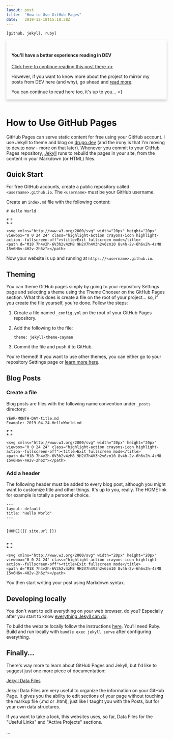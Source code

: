 ```yaml
---
layout: post
title:  "How to Use GitHub Pages"
date:   2019-12-18T15:18:38Z
---
```


<style type="text/css" media="screen">
  .card {
    box-shadow: 0 4px 8px 0 rgba(0,0,0,0.2);
    transition: 0.3s;
    width: 100%;
  }
  .card:hover {
    box-shadow: 0 8px 16px 0 rgba(0,0,0,0.2);
  }
  .container {
    padding: 2px 16px;
  }
</style>

<code>[github, jekyll, ruby]</code>
<div class=card>
	  <div class=container>
	    <h4><b><br>You'll have a better experience reading in DEV</b></h4>
	    <p><a href="https://dev.to/brunodrugowick/how-to-use-github-pages-j7d" target="_blank">Click here to continue reading this post there >></a></p>
	    <p>However, if you want to know more about the project to mirror my posts from DEV here (and why), go ahead and <a href="https://dev.to/brunodrugowick/how-to-use-github-pages-j7d" target="_blank">read more</a>.</p>
	    <p>You can continue to read here too, it's up to you... =]</p>
	  </div>
	</div><br>
<h1>
  <a name="how-to-use-github-pages" href="#how-to-use-github-pages">
  </a>
  How to Use GitHub Pages
</h1>

<p>GitHub Pages can serve static content for free using your GitHub account. I use Jekyll to theme and blog on <a href="https://drugowick.dev">drugo.dev</a> (and the irony is that I'm moving to <a href="https://dev.to">dev.to</a> now - more on that later). Whenever you commit to your GitHub Pages repository, <a href="https://jekyllrb.com/">Jekyll</a> runs to rebuild the pages in your site, from the content in your Markdown (or HTML) files.</p>

<h2>
  <a name="quick-start" href="#quick-start">
  </a>
  Quick Start
</h2>

<p>For free GitHub accounts, create a public repository called <code>&lt;username&gt;.github.io</code>. The <code>&lt;username&gt;</code> must be your GitHub username.</p>

<p>Create an <code>index.md</code> file with the following content:<br>
</p>

<div class="highlight js-code-highlight">
<pre class="highlight plaintext"><code># Hello World
</code></pre>
<div class="highlight__panel js-actions-panel">
<div class="highlight__panel-action js-fullscreen-code-action">
    <svg xmlns="http://www.w3.org/2000/svg" width="20px" height="20px" viewbox="0 0 24 24" class="highlight-action crayons-icon highlight-action--fullscreen-on"><title>Enter fullscreen mode</title>
    <path d="M16 3h6v6h-2V5h-4V3zM2 3h6v2H4v4H2V3zm18 16v-4h2v6h-6v-2h4zM4 19h4v2H2v-6h2v4z"></path>
</svg>

    <svg xmlns="http://www.w3.org/2000/svg" width="20px" height="20px" viewbox="0 0 24 24" class="highlight-action crayons-icon highlight-action--fullscreen-off"><title>Exit fullscreen mode</title>
    <path d="M18 7h4v2h-6V3h2v4zM8 9H2V7h4V3h2v6zm10 8v4h-2v-6h6v2h-4zM8 15v6H6v-4H2v-2h6z"></path>
</svg>

</div>
</div>
</div>



<p>Now your website is up and running at <code>https://&lt;username&gt;.github.io</code>.</p>

<h2>
  <a name="theming" href="#theming">
  </a>
  Theming
</h2>

<p>You can theme GitHub pages simply by going to your repository Settings page and selecting a theme using the Theme Chooser on the GitHub Pages section. What this does is create a file on the root of your project... so, if you create the file yourself, you're done. Follow the steps:</p>

<ol>
<li>Create a file named <code>_config.yml</code> on the root of your GitHub Pages repository.</li>
<li>
<p>Add the following to the file:<br>
</p>
<pre class="highlight plaintext"><code>theme: jekyll-theme-cayman
</code></pre>

</li>
<li><p>Commit the file and push it to GitHub.</p></li>
</ol>

<p>You're themed! If you want to use other themes, you can either go to your repository Settings page or <a href="https://help.github.com/en/articles/adding-a-jekyll-theme-to-your-github-pages-site">learn more here</a>.</p>

<h2>
  <a name="blog-posts" href="#blog-posts">
  </a>
  Blog Posts
</h2>

<h3>
  <a name="create-a-file" href="#create-a-file">
  </a>
  Create a file
</h3>

<p>Blog posts are files with the following name convention under <code>_posts</code> directory:<br>
</p>

<div class="highlight js-code-highlight">
<pre class="highlight plaintext"><code>YEAR-MONTH-DAY-title.md
Example: 2019-04-24-HelloWorld.md
</code></pre>
<div class="highlight__panel js-actions-panel">
<div class="highlight__panel-action js-fullscreen-code-action">
    <svg xmlns="http://www.w3.org/2000/svg" width="20px" height="20px" viewbox="0 0 24 24" class="highlight-action crayons-icon highlight-action--fullscreen-on"><title>Enter fullscreen mode</title>
    <path d="M16 3h6v6h-2V5h-4V3zM2 3h6v2H4v4H2V3zm18 16v-4h2v6h-6v-2h4zM4 19h4v2H2v-6h2v4z"></path>
</svg>

    <svg xmlns="http://www.w3.org/2000/svg" width="20px" height="20px" viewbox="0 0 24 24" class="highlight-action crayons-icon highlight-action--fullscreen-off"><title>Exit fullscreen mode</title>
    <path d="M18 7h4v2h-6V3h2v4zM8 9H2V7h4V3h2v6zm10 8v4h-2v-6h6v2h-4zM8 15v6H6v-4H2v-2h6z"></path>
</svg>

</div>
</div>
</div>



<h3>
  <a name="add-a-header" href="#add-a-header">
  </a>
  Add a header
</h3>

<p>The following header must be added to every blog post, although you might want to customize title and other things. It's up to you, really. The HOME link for example is totally a personal choice.<br>
</p>

<div class="highlight js-code-highlight">
<pre class="highlight plaintext"><code>---
layout: default
title: "Hello World"
---

[HOME]({{ site.url }})
</code></pre>
<div class="highlight__panel js-actions-panel">
<div class="highlight__panel-action js-fullscreen-code-action">
    <svg xmlns="http://www.w3.org/2000/svg" width="20px" height="20px" viewbox="0 0 24 24" class="highlight-action crayons-icon highlight-action--fullscreen-on"><title>Enter fullscreen mode</title>
    <path d="M16 3h6v6h-2V5h-4V3zM2 3h6v2H4v4H2V3zm18 16v-4h2v6h-6v-2h4zM4 19h4v2H2v-6h2v4z"></path>
</svg>

    <svg xmlns="http://www.w3.org/2000/svg" width="20px" height="20px" viewbox="0 0 24 24" class="highlight-action crayons-icon highlight-action--fullscreen-off"><title>Exit fullscreen mode</title>
    <path d="M18 7h4v2h-6V3h2v4zM8 9H2V7h4V3h2v6zm10 8v4h-2v-6h6v2h-4zM8 15v6H6v-4H2v-2h6z"></path>
</svg>

</div>
</div>
</div>



<p>You then start writing your post using Markdown syntax.</p>

<h2>
  <a name="developing-locally" href="#developing-locally">
  </a>
  Developing locally
</h2>

<p>You don't want to edit everything on your web browser, do you? Especially after you start to know <a href="https://jekyllrb.com/docs/">everything Jekyll can do</a>.</p>

<p>To build the website locally follow the instructions <a href="https://help.github.com/en/articles/setting-up-your-github-pages-site-locally-with-jekyll">here</a>. You'll need Ruby. Build and run locally with <code>bundle exec jekyll serve</code> after configuring everything.</p>

<h2>
  <a name="finally" href="#finally">
  </a>
  Finally...
</h2>

<p>There's way more to learn about GitHub Pages and Jekyll, but I'd like to suggest just one more piece of documentation:</p>

<p><a href="https://jekyllrb.com/docs/datafiles/">Jekyll Data Files</a></p>

<p>Jekyll Data Files are very useful to organize the information on your GitHub Page. It gives you the ability to edit sections of your page without touching the markup file (.md or .html), just like I taught you with the Posts, but for your own data structures. </p>

<p>If you want to take a look, this websites uses, so far, Data Files for the "Useful Links" and "Active Projects" sections.</p>...